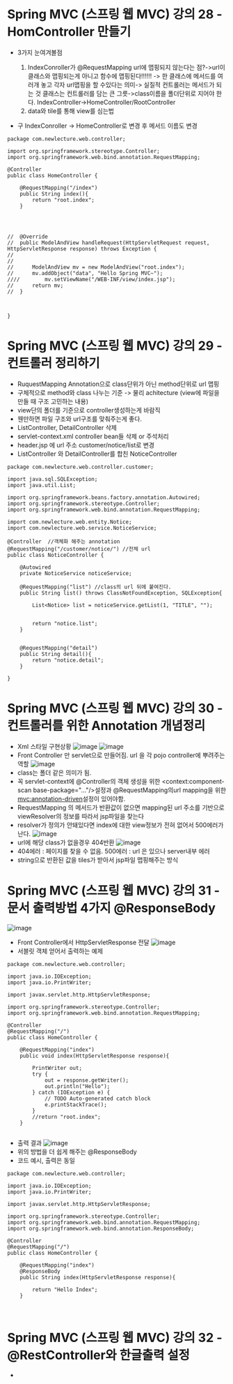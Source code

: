 # Spring MVC (스프링 웹 MVC) 강의 28 - HomController 만들기
* 3가지 눈여겨볼점
   1. IndexConroller가 @RequestMapping url에 맵핑되지 않는다는 점?->url이 클래스와 맵핑되는게 아니고 함수에 맵핑된다!!!!!! -> 한 클래스에 메서드를 여러개 놓고 각자 url맵핑을 할 수있다는 의미-> 실질적 컨트롤러는 메서드가 되는 것 클래스는 컨트롤러를 담는 큰 그릇->class이름을 폴더단위로 지어야 한다.  IndexController->HomeController/RootController
   2. data와 tile를 통해 view를 심는법

* 구 IndexConroller -> HomeController로 변경 후 메서드 이름도 변경
```
package com.newlecture.web.controller;

import org.springframework.stereotype.Controller;
import org.springframework.web.bind.annotation.RequestMapping;

@Controller
public class HomeController {
	
	@RequestMapping("/index")
	public String index(){
		return "root.index";
	}
	
	
	
	
//	@Override
//	public ModelAndView handleRequest(HttpServletRequest request, HttpServletResponse response) throws Exception {
//		
//		
//		ModelAndView mv = new ModelAndView("root.index");
//		mv.addObject("data", "Hello Spring MVC~");
////		mv.setViewName("/WEB-INF/view/index.jsp");
//		return mv;
//	}


	
}

```

# Spring MVC (스프링 웹 MVC) 강의 29 -컨트롤러 정리하기
* RuquestMapping Annotation으로 class단위가 아닌 method단위로 url 맵핑
* 구체적으로 method와 class 나누는 기준 -> 물리 achitecture (view에 파일을 만들 때 구조 고민하는 내용)
* view단의 폴더를 기준으로 controller생성하는게 바람직
* 웬만하면 파일 구조와 url구조를 맞춰주는게 좋다.
* ListController, DetailController 삭제
* servlet-context.xml controller bean들 삭제 or 주석처리
* header.jsp 에 url 주소 customer/notice/list로 변경
* ListController 와 DetailController를 합친 NoticeController
```
package com.newlecture.web.controller.customer;

import java.sql.SQLException;
import java.util.List;

import org.springframework.beans.factory.annotation.Autowired;
import org.springframework.stereotype.Controller;
import org.springframework.web.bind.annotation.RequestMapping;

import com.newlecture.web.entity.Notice;
import com.newlecture.web.service.NoticeService;

@Controller  //객체화 해주는 annotation
@RequestMapping("/customer/notice/") //전체 url
public class NoticeController {
	
	@Autowired
	private NoticeService noticeService;
	
	@RequestMapping("list") //class의 url 뒤에 붙여진다.
	public String list() throws ClassNotFoundException, SQLException{
		
		List<Notice> list = noticeService.getList(1, "TITLE", "");

		
		return "notice.list";
	}
	
	
	@RequestMapping("detail")
	public String detail(){
		return "notice.detail";
	}
	
}

```

# Spring MVC (스프링 웹 MVC) 강의 30 -컨트롤러를 위한 Annotation 개념정리
* Xml 스타일 구현상황
![image](https://user-images.githubusercontent.com/40667871/222891883-acfd3bae-79b6-444c-b35a-4c24af80457b.png)
![image](https://user-images.githubusercontent.com/40667871/222892217-4485d50a-f648-4515-93a5-c75309189388.png)
* Front Controller 만 servlet으로 만들어짐. url 을 각 pojo controller에 뿌려주는 역할
![image](https://user-images.githubusercontent.com/40667871/222892352-ff78372d-d96d-4226-b1ce-62942c2b3ad9.png)
* class는 폴더 같은 의미가 됨.
* 꼭 servlet-context에 @Controller의 객체 생성을 위한 <context:component-scan base-package="..."/>설정과 @RequestMapping의url mapping을 위한 <mvc:annotation-driven>설정이 있어야함.
* RequestMapping 의 메서드가 반환값이 없으면  mapping된 url 주소를 기반으로 viewResolver의 정보를 따라서 jsp파일을 찾는다
* resolver가 정의가 안돼있다면 index에 대한 view정보가 전혀 없어서 500에러가 난다.
![image](https://user-images.githubusercontent.com/40667871/222893504-59280fa4-c50f-448b-bf85-f6a5c85a8d17.png)
* url에 해당 class가 없을경우 404반환
![image](https://user-images.githubusercontent.com/40667871/222893546-54dc17ed-06c0-4380-92f1-fcd51918e40f.png)
* 404에러 : 페이지를 찾을 수 없음.  500에러 : url 은 있으나 server내부 에러
* string으로 반환된 값을 tiles가 받아서 jsp파일 맵핑해주는 방식

# Spring MVC (스프링 웹 MVC) 강의 31 - 문서 출력방법 4가지 @ResponseBody
![image](https://user-images.githubusercontent.com/40667871/222894564-401d1f1d-c0e7-493a-9fad-3a5ac4deed95.png)
* Front Controller에서 HttpServletResponse 전달
![image](https://user-images.githubusercontent.com/40667871/222894673-2777e241-3535-4a37-a1e9-ef9e644ffc82.png)
* 서블릿 객체 얻어서 출력하는 예제
```
package com.newlecture.web.controller;

import java.io.IOException;
import java.io.PrintWriter;

import javax.servlet.http.HttpServletResponse;

import org.springframework.stereotype.Controller;
import org.springframework.web.bind.annotation.RequestMapping;

@Controller
@RequestMapping("/")
public class HomeController {
	
	@RequestMapping("index")
	public void index(HttpServletResponse response){
		
		PrintWriter out;
		try {
			out = response.getWriter();
			out.println("Hello");
		} catch (IOException e) {
			// TODO Auto-generated catch block
			e.printStackTrace();
		}
		//return "root.index";
	}
	
```
* 출력 결과
![image](https://user-images.githubusercontent.com/40667871/222894791-621abbee-df6b-46a0-8339-90e1eeb57a67.png)
* 위의 방법을 더 쉽게 해주는 @ResponseBody
* 코드 예시, 출력은 동일
```
package com.newlecture.web.controller;

import java.io.IOException;
import java.io.PrintWriter;

import javax.servlet.http.HttpServletResponse;

import org.springframework.stereotype.Controller;
import org.springframework.web.bind.annotation.RequestMapping;
import org.springframework.web.bind.annotation.ResponseBody;

@Controller
@RequestMapping("/")
public class HomeController {
	
	@RequestMapping("index")
	@ResponseBody
	public String index(HttpServletResponse response){
		
		return "Hello Index";
	}
	
	
```

# Spring MVC (스프링 웹 MVC) 강의 32 - @RestController와 한글출력 설정
*
